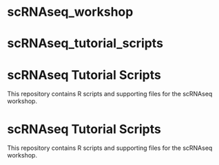 # scRNAseq_workshop
# scRNAseq_tutorial_scripts
# scRNAseq Tutorial Scripts
This repository contains R scripts and supporting files for the scRNAseq workshop.
# scRNAseq Tutorial Scripts
This repository contains R scripts and supporting files for the scRNAseq workshop.

